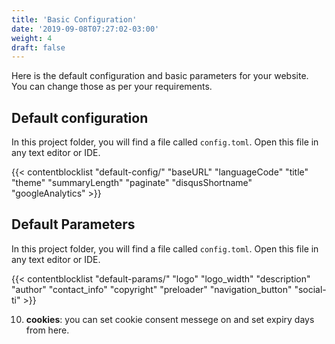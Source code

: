 ```yaml
---
title: 'Basic Configuration'
date: '2019-09-08T07:27:02-03:00'
weight: 4
draft: false
---
```


Here is the default configuration and basic parameters for your website. You can change those as per your requirements.

## Default configuration

In this project folder, you will find a file called `config.toml`. Open this file in any text editor or IDE.

{{< contentblocklist "default-config/" "baseURL" "languageCode" "title" "theme" "summaryLength" "paginate" "disqusShortname" "googleAnalytics"  >}}

## Default Parameters

In this project folder, you will find a file called `config.toml`. Open this file in any text editor or IDE.

{{< contentblocklist "default-params/"  "logo" "logo_width"  "description" "author" "contact_info" "copyright" "preloader" "navigation_button"  "social-ti" >}}

10. **cookies**: you can set cookie consent messege on and set expiry days from here.

